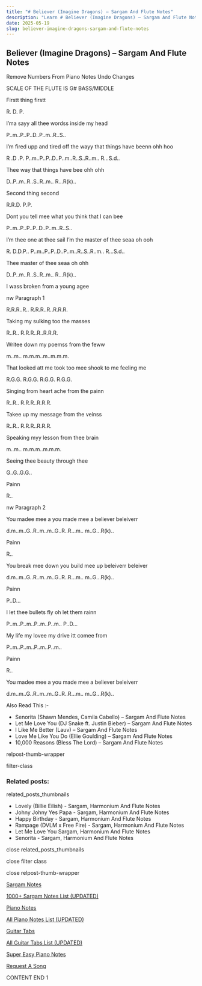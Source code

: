 ```yaml
---
title: "# Believer (Imagine Dragons) – Sargam And Flute Notes"
description: "Learn # Believer (Imagine Dragons) – Sargam And Flute Notes notes, sargam, harmonium notations and flute notes. Easy step-by-step tutorial for beginners."
date: 2025-05-19
slug: believer-imagine-dragons-sargam-and-flute-notes
---
```


## Believer (Imagine Dragons) – Sargam And Flute Notes

Remove Numbers From Piano Notes
Undo Changes

SCALE OF THE FLUTE IS G# BASS/MIDDLE

Firstt thing firstt

R. D. P.

I’ma sayy all thee wordss inside my head

P..m..P..P..D..P..m..R..S..

I’m fired upp and tired off the wayy that things have beenn ohh hoo

R .D .P. P..m..P..P..D..P..m..R..S..R..m.. R…S.d..

Thee way that things have bee ohh ohh

D..P..m..R..S..R..m.. R…R(k)..

Second thing second

R.R.D. P.P.

Dont you tell mee what you think that I can bee

P..m..P..P..P..D..P..m..R..S..

I’m thee one at thee sail I’m the master of thee seaa oh ooh

R. D.D.P.. P..m..P..P..D..P..m..R..S..R..m.. R…S.d..

Thee master of thee seaa oh ohh

D..P..m..R..S..R..m.. R…R(k)..

I wass broken from a young agee

nw Paragraph 1

R.R.R..R.. R.R.R..R..R.R.R.

Taking my sulking too the masses

R..R.. R.R.R..R..R.R.R.

Writee down my poemss from the feww

m..m.. m.m.m..m..m.m.m.

That looked att me took too mee shook to me feeling me

R.G.G. R.G.G. R.G.G. R.G.G.

Singing from heart ache from the painn

R..R.. R.R.R..R.R.R.

Takee up my message from the veinss

R..R.. R.R.R..R.R.R.

Speaking myy lesson from thee brain

m..m.. m.m.m..m.m.m.

Seeing thee beauty through thee

G..G..G.G..

Painn

R..

nw Paragraph 2

You madee mee a you made mee a believer beleiverr

d.m..m..G..R..m..m..G..R..R…m.. m..G…R(k)..

Painn

R..

You break mee down you build mee up beleiverr beleiver

d.m..m..G..R..m..m..G..R..R…m.. m..G…R(k)..

Painn

P..D…

I let thee bullets fly oh let them rainn

P..m..P..m..P..m..P..m.. P..D…

My life my lovee my drive itt comee from

P..m..P..m..P..m..P..m..

Painn

R..

You madee mee a you made mee a believer beleiverr

d.m..m..G..R..m..m..G..R..R…m.. m..G…R(k)..

Also Read This :-

* Senorita (Shawn Mendes, Camila Cabello) – Sargam And Flute Notes
* Let Me Love You (DJ Snake ft. Justin Bieber) – Sargam And Flute Notes
* I Like Me Better (Lauv) – Sargam And Flute Notes
* Love Me Like You Do (Ellie Goulding) – Sargam And Flute Notes
* 10,000 Reasons (Bless The Lord) – Sargam And Flute Notes

relpost-thumb-wrapper

filter-class

### Related posts:

related_posts_thumbnails

* Lovely (Billie Eilish) - Sargam, Harmonium And Flute Notes
* Johny Johny Yes Papa - Sargam, Harmonium And Flute Notes
* Happy Birthday - Sargam, Harmonium And Flute Notes
* Rampage (DVLM x Free Fire) - Sargam, Harmonium And Flute Notes
* Let Me Love You Sargam, Harmonium And Flute Notes
* Senorita - Sargam, Harmonium And Flute Notes

close related_posts_thumbnails

close filter class

close relpost-thumb-wrapper

[Sargam Notes](/sargam-notes.html)

[1000+ Sargam Notes List (UPDATED)](/all-songs-list-sargam-notes.html)

[Piano Notes](/piano-notes.html)

[All Piano Notes List (UPDATED)](/all-songs-list-piano-notes.html)

[Guitar Tabs](/guitar-tabs.html)

[All Guitar Tabs List (UPDATED)](/all-songs-list-guitar-tabs.html)

[Super Easy Piano Notes](https://studywall.in/)

[Request A Song](/request-a-song.html)

CONTENT END 1

